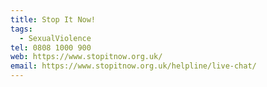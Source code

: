 ```yaml
---
title: Stop It Now!
tags:
  - SexualViolence
tel: 0808 1000 900
web: https://www.stopitnow.org.uk/
email: https://www.stopitnow.org.uk/helpline/live-chat/
---
```


